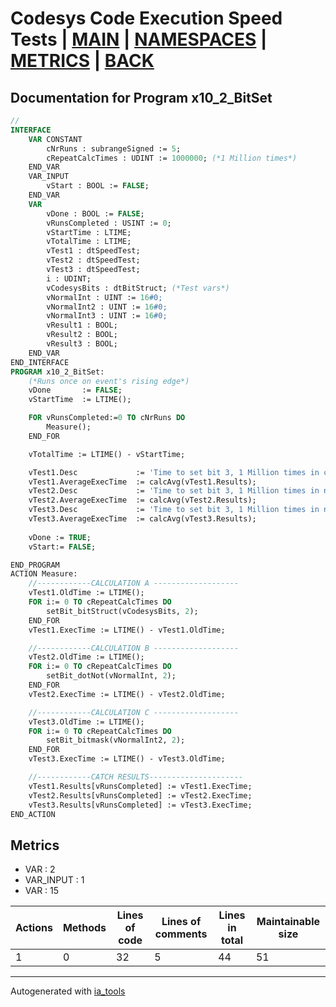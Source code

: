 # Codesys Code Execution Speed Tests | [MAIN] | [NAMESPACES] | [METRICS] | [BACK]  

## Documentation for Program x10_2_BitSet  

```pascal
//  
INTERFACE
    VAR CONSTANT
        cNrRuns : subrangeSigned := 5;
        cRepeatCalcTimes : UDINT := 1000000; (*1 Million times*)
    END_VAR
    VAR_INPUT 
        vStart : BOOL := FALSE;
    END_VAR
    VAR 
        vDone : BOOL := FALSE;
        vRunsCompleted : USINT := 0;
        vStartTime : LTIME;
        vTotalTime : LTIME;
        vTest1 : dtSpeedTest;
        vTest2 : dtSpeedTest;
        vTest3 : dtSpeedTest;
        i : UDINT;
        vCodesysBits : dtBitStruct; (*Test vars*)
        vNormalInt : UINT := 16#0;
        vNormalInt2 : UINT := 16#0;
        vNormalInt3 : UINT := 16#0;
        vResult1 : BOOL;
        vResult2 : BOOL;
        vResult3 : BOOL;
    END_VAR
END_INTERFACE
PROGRAM x10_2_BitSet:
    (*Runs once on event's rising edge*)
    vDone 		:= FALSE;
    vStartTime 	:= LTIME();

    FOR vRunsCompleted:=0 TO cNrRuns DO
    	Measure();
    END_FOR

    vTotalTime := LTIME() - vStartTime;

    vTest1.Desc				:= 'Time to set bit 3, 1 Million times in codesys bit struct';
    vTest1.AverageExecTime 	:= calcAvg(vTest1.Results);
    vTest2.Desc				:= 'Time to set bit 3, 1 Million times in normal integer using . notation';
    vTest2.AverageExecTime 	:= calcAvg(vTest2.Results);
    vTest3.Desc				:= 'Time to set bit 3, 1 Million times in normal integer using bit masking';
    vTest3.AverageExecTime 	:= calcAvg(vTest3.Results);
    	
    vDone := TRUE;
    vStart:= FALSE;

END_PROGRAM
ACTION Measure:
    //------------CALCULATION A -------------------
    vTest1.OldTime := LTIME();
    FOR i:= 0 TO cRepeatCalcTimes DO
    	setBit_bitStruct(vCodesysBits, 2);
    END_FOR
    vTest1.ExecTime := LTIME() - vTest1.OldTime;

    //------------CALCULATION B -------------------
    vTest2.OldTime := LTIME();
    FOR i:= 0 TO cRepeatCalcTimes DO
    	setBit_dotNot(vNormalInt, 2);
    END_FOR
    vTest2.ExecTime := LTIME() - vTest2.OldTime;

    //------------CALCULATION C -------------------
    vTest3.OldTime := LTIME();
    FOR i:= 0 TO cRepeatCalcTimes DO
    	setBit_bitmask(vNormalInt2, 2);
    END_FOR
    vTest3.ExecTime := LTIME() - vTest3.OldTime;

    //------------CATCH RESULTS---------------------
    vTest1.Results[vRunsCompleted] := vTest1.ExecTime;
    vTest2.Results[vRunsCompleted] := vTest2.ExecTime;
    vTest3.Results[vRunsCompleted] := vTest3.ExecTime;
END_ACTION
```

## Metrics  

- VAR : 2
- VAR_INPUT : 1
- VAR : 15

| Actions | Methods | Lines of code | Lines of comments | Lines in total | Maintainable size |
| ------- | ------- | ------------- | ----------------- | -------------- | ----------------- |
| 1 | 0 | 32 |5 |44 | 51 |

---
Autogenerated with [ia_tools](https://github.com/tkucic/ia_tools)  

[MAIN]: ../../../../index_st.md
[NAMESPACES]: ../../nsList_st.md
[METRICS]: ../../../metrics_st.md
[BACK]: ../nsMain_st.md

